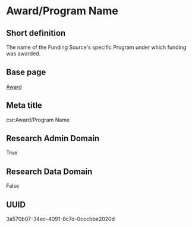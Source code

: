 # Award/Program Name
## Short definition
The name of the Funding Source's specific Program under which funding was awarded.
## Base page
[Award](../../Objects/Award.md)
## Meta title
csr:Award/Program Name
## Research Admin Domain
True
## Research Data Domain
False
## UUID
3a570b07-34ec-4091-8c7d-0cccbbe2020d
